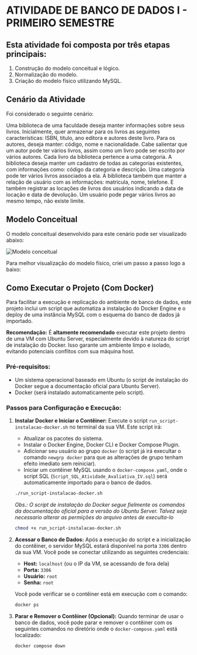 # ATIVIDADE DE BANCO DE DADOS I - PRIMEIRO SEMESTRE

## Esta atividade foi composta por três etapas principais:
1. Construção do modelo conceitual e lógico.
2. Normalização do modelo.
3. Criação do modelo físico utilizando MySQL.

## Cenário da Atividade
Foi considerado o seguinte cenário:

Uma biblioteca de uma faculdade deseja manter informações sobre seus livros. Inicialmente, quer armazenar para os livros as seguintes características: ISBN, titulo, ano editora e autores deste livro. Para os autores, deseja manter: código, nome e nacionalidade. Cabe salientar que um autor pode ter vários livros, assim como um livro pode ser escrito por vários autores. Cada livro da biblioteca pertence a uma categoria. A biblioteca deseja manter um cadastro de todas as categorias existentes, com informações como: código da categoria e descrição. Uma categoria pode ter vários livros associados a ela.  A biblioteca também que manter a relação de usuário com as informações: matricula, nome, telefone. E também registrar as locações de livros dos usuários indicando a data de locação e data de devolução. Um usuário pode pegar vários livros ao mesmo tempo, não existe limite.

## Modelo Conceitual
O modelo conceitual desenvolvido para este cenário pode ser visualizado abaixo:

![Modelo conceitual](https://i.imgur.com/j9sKigc.png)

Para melhor visualização do modelo físico, criei um passo a passo logo a baixo: 

## Como Executar o Projeto (Com Docker)

Para facilitar a execução e replicação do ambiente de banco de dados, este projeto inclui um script que automatiza a instalação do Docker Engine e o deploy de uma instância MySQL com o esquema do banco de dados já importado.

**Recomendação:** É **altamente recomendado** executar este projeto dentro de uma VM com Ubuntu Server, especialmente devido à natureza do script de instalação do Docker. Isso garante um ambiente limpo e isolado, evitando potenciais conflitos com sua máquina host.

### Pré-requisitos:
* Um sistema operacional baseado em Ubuntu (o script de instalação do Docker segue a documentação oficial para Ubuntu Server).
* Docker (será instalado automaticamente pelo script).

### Passos para Configuração e Execução:

1.  **Instalar Docker e Iniciar o Contêiner:**
    Execute o script `run_script-instalacao-docker.sh` no terminal da sua VM. Este script irá:
    * Atualizar os pacotes do sistema.
    * Instalar o Docker Engine, Docker CLI e Docker Compose Plugin.
    * Adicionar seu usuário ao grupo `docker` (o script já irá execultar o comando `newgrp docker` para que as alterações de grupo tenham efeito imediato sem reiniciar).
    * Iniciar um contêiner MySQL usando o `docker-compose.yaml`, onde o script SQL (`Script_SQL_Atividade_Avaliativa_IV.sql`) será automaticamente importado para o banco de dados.

    ```bash
    ./run_script-instalacao-docker.sh
    ```

    *Obs.: O script de instalação do Docker segue fielmente os comandos da documentação oficial para a versão do Ubuntu Server. Talvez seja necessario alterar as permições do arquivo antes de execulta-lo*
    ```bash
    chmod +x run_script-instalacao-docker.sh
    ```

2.  **Acessar o Banco de Dados:**
    Após a execução do script e a inicialização do contêiner, o servidor MySQL estará disponível na porta `3306` dentro da sua VM. Você pode se conectar utilizando as seguintes credenciais:
    * **Host:** `localhost` (ou o IP da VM, se acessando de fora dela)
    * **Porta:** `3306`
    * **Usuário:** `root`
    * **Senha:** `root`

    Você pode verificar se o contêiner está em execução com o comando:
    ```bash
    docker ps
    ```

3.  **Parar e Remover o Contêiner (Opcional):**
    Quando terminar de usar o banco de dados, você pode parar e remover o contêiner com os seguintes comandos no diretório onde o `docker-compose.yaml` está localizado:
    ```bash
    docker compose down
    ```
